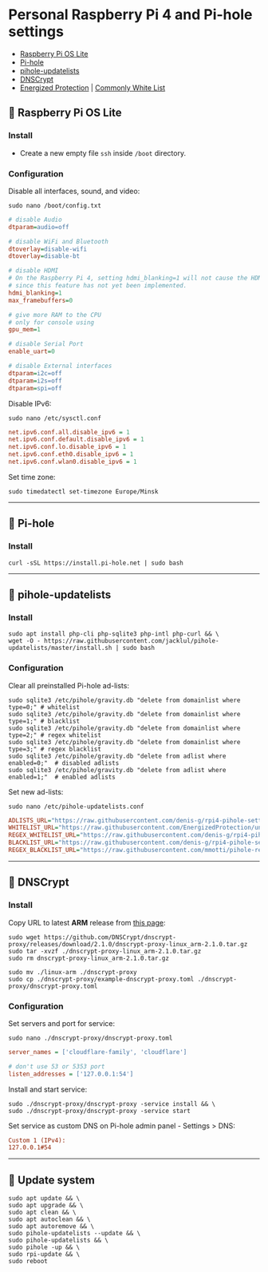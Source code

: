 # Personal Raspberry Pi 4 and Pi-hole settings

- [Raspberry Pi OS Lite](https://www.raspberrypi.org/software/operating-systems/)
- [Pi-hole](https://github.com/pi-hole/pi-hole)
- [pihole-updatelists](https://github.com/jacklul/pihole-updatelists)
- [DNSCrypt](https://github.com/DNSCrypt/dnscrypt-proxy/)
- [Energized Protection](https://github.com/EnergizedProtection/block) | [Commonly White List](https://github.com/anudeepND/whitelist)

## 🔹 Raspberry Pi OS Lite

### Install

- Create a new empty file `ssh` inside `/boot` directory.

### Configuration

Disable all interfaces, sound, and video:

```shell
sudo nano /boot/config.txt
```

```ini
# disable Audio
dtparam=audio=off

# disable WiFi and Bluetooth
dtoverlay=disable-wifi
dtoverlay=disable-bt

# disable HDMI
# On the Raspberry Pi 4, setting hdmi_blanking=1 will not cause the HDMI output to be switched off,
# since this feature has not yet been implemented.
hdmi_blanking=1
max_framebuffers=0

# give more RAM to the CPU
# only for console using
gpu_mem=1

# disable Serial Port
enable_uart=0

# disable External interfaces
dtparam=i2c=off
dtparam=i2s=off
dtparam=spi=off
```

Disable IPv6:

```shell
sudo nano /etc/sysctl.conf
```

```ini
net.ipv6.conf.all.disable_ipv6 = 1
net.ipv6.conf.default.disable_ipv6 = 1
net.ipv6.conf.lo.disable_ipv6 = 1
net.ipv6.conf.eth0.disable_ipv6 = 1
net.ipv6.conf.wlan0.disable_ipv6 = 1
```

Set time zone:

```shell
sudo timedatectl set-timezone Europe/Minsk
```

---

## 🔹 Pi-hole

### Install

```shell
curl -sSL https://install.pi-hole.net | sudo bash
```

---

## 🔹 pihole-updatelists

### Install

```shell
sudo apt install php-cli php-sqlite3 php-intl php-curl && \
wget -O - https://raw.githubusercontent.com/jacklul/pihole-updatelists/master/install.sh | sudo bash
```

### Configuration

Clear all preinstalled Pi-hole ad-lists:

```shell
sudo sqlite3 /etc/pihole/gravity.db "delete from domainlist where type=0;" # whitelist
sudo sqlite3 /etc/pihole/gravity.db "delete from domainlist where type=1;" # blacklist
sudo sqlite3 /etc/pihole/gravity.db "delete from domainlist where type=2;" # regex whitelist
sudo sqlite3 /etc/pihole/gravity.db "delete from domainlist where type=3;" # regex blacklist
sudo sqlite3 /etc/pihole/gravity.db "delete from adlist where enabled=0;"  # disabled adlists
sudo sqlite3 /etc/pihole/gravity.db "delete from adlist where enabled=1;"  # enabled adlists
```

Set new ad-lists:

```shell
sudo nano /etc/pihole-updatelists.conf
```

```ini
ADLISTS_URL="https://raw.githubusercontent.com/denis-g/rpi4-pihole-settings/master/adlist.txt"
WHITELIST_URL="https://raw.githubusercontent.com/EnergizedProtection/unblock/master/basic/formats/domains.txt https://raw.githubusercontent.com/anudeepND/whitelist/master/domains/whitelist.txt https://raw.githubusercontent.com/denis-g/rpi4-pihole-settings/master/whitelist.txt"
REGEX_WHITELIST_URL="https://raw.githubusercontent.com/denis-g/rpi4-pihole-settings/master/whitelist_regex.txt"
BLACKLIST_URL="https://raw.githubusercontent.com/denis-g/rpi4-pihole-settings/master/blacklist.txt"
REGEX_BLACKLIST_URL="https://raw.githubusercontent.com/mmotti/pihole-regex/master/regex.list https://raw.githubusercontent.com/denis-g/rpi4-pihole-settings/master/blacklist_regex.txt"
```

---

## 🔹 DNSCrypt

### Install

Copy URL to latest **ARM** release from [this page](https://github.com/DNSCrypt/dnscrypt-proxy/releases):

```shell
sudo wget https://github.com/DNSCrypt/dnscrypt-proxy/releases/download/2.1.0/dnscrypt-proxy-linux_arm-2.1.0.tar.gz
sudo tar -xvzf ./dnscrypt-proxy-linux_arm-2.1.0.tar.gz
sudo rm dnscrypt-proxy-linux_arm-2.1.0.tar.gz

sudo mv ./linux-arm ./dnscrypt-proxy
sudo cp ./dnscrypt-proxy/example-dnscrypt-proxy.toml ./dnscrypt-proxy/dnscrypt-proxy.toml
```

### Configuration

Set servers and port for service:

```shell
sudo nano ./dnscrypt-proxy/dnscrypt-proxy.toml
```

```ini
server_names = ['cloudflare-family', 'cloudflare']

# don't use 53 or 5353 port
listen_addresses = ['127.0.0.1:54']
```

Install and start service:

```shell
sudo ./dnscrypt-proxy/dnscrypt-proxy -service install && \
sudo ./dnscrypt-proxy/dnscrypt-proxy -service start
```

Set service as custom DNS on Pi-hole admin panel - Settings > DNS:

```ini
Custom 1 (IPv4):
127.0.0.1#54
```

---

## 🔹 Update system

```shell
sudo apt update && \
sudo apt upgrade && \
sudo apt clean && \
sudo apt autoclean && \
sudo apt autoremove && \
sudo pihole-updatelists --update && \
sudo pihole-updatelists && \
sudo pihole -up && \
sudo rpi-update && \
sudo reboot
```
